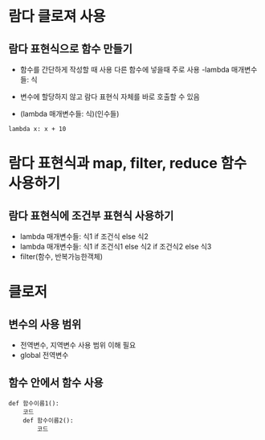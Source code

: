 # 람다 클로져 사용
## 람다 표현식으로 함수 만들기
- 함수를 간단하게 작성할 때 사용 다른 함수에 넣을때 주로 사용
-lambda 매개변수들: 식
- 변수에 할당하지 않고 람다 표현식 자체를 바로 호출할 수 있음

- (lambda 매개변수들: 식)(인수들)
```
lambda x: x + 10
```

# 람다 표현식과 map, filter, reduce 함수 사용하기
## 람다 표현식에 조건부 표현식 사용하기
- lambda 매개변수들: 식1 if 조건식 else 식2
- lambda 매개변수들: 식1 if 조건식1 else 식2 if 조건식2 else 식3
- filter(함수, 반복가능한객체)

# 클로저
## 변수의 사용 범위
- 전역변수, 지역변수 사용 범위 이해 필요
- global 전역변수

## 함수 안에서 함수 사용
```
def 함수이름1():
    코드
    def 함수이름2():
        코드
```